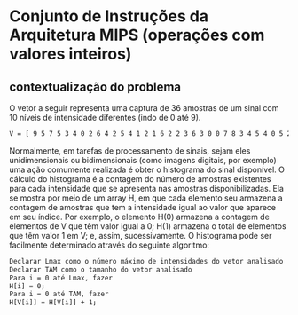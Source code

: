 # Conjunto de Instruções da Arquitetura MIPS (operações com valores inteiros)

## contextualização do problema

O vetor a seguir representa uma captura de 36 amostras de um sinal com 10 níveis de intensidade
diferentes (indo de 0 até 9).
```txt
V = [ 9 5 7 5 3 4 0 2 6 4 2 5 4 1 2 1 6 2 2 3 6 3 0 0 7 8 3 4 5 4 0 5 2 9 8 7 ]
```
Normalmente, em tarefas de processamento de sinais, sejam eles unidimensionais ou bidimensionais
(como imagens digitais, por exemplo) uma ação comumente realizada é obter o histograma do sinal
disponível.
O cálculo do histograma é a contagem do número de amostras existentes para cada intensidade que se
apresenta nas amostras disponibilizadas. Ela se mostra por meio de um array H, em que cada elemento
seu armazena a contagem de amostras que tem a intensidade igual ao valor que aparece em seu índice.
Por exemplo, o elemento H(0) armazena a contagem de elementos de V que têm valor igual a 0; H(1)
armazena o total de elementos que têm valor 1 em V; e, assim, sucessivamente.
O histograma pode ser facilmente determinado através do seguinte algoritmo:

```txt
Declarar Lmax como o número máximo de intensidades do vetor analisado
Declarar TAM como o tamanho do vetor analisado
Para i = 0 até Lmax, fazer
H[i] = 0;
Para i = 0 até TAM, fazer
H[V[i]] = H[V[i]] + 1;
```

